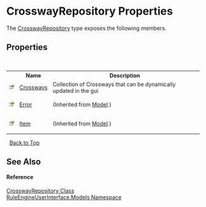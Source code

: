 # CrosswayRepository Properties
 

The <a href="15aa0abc-abc8-a121-0888-fc49dd79d919">CrosswayRepository</a> type exposes the following members.


## Properties
&nbsp;<table><tr><th></th><th>Name</th><th>Description</th></tr><tr><td>![Public property](media/pubproperty.gif "Public property")</td><td><a href="daf5fe54-9aea-d41f-87c5-ac3a797b0a9b">Crossways</a></td><td>
Collection of Crossways that can be dynamically updated in the gui</td></tr><tr><td>![Public property](media/pubproperty.gif "Public property")</td><td><a href="8084271e-8126-111e-351d-223e3c798820">Error</a></td><td>

 (Inherited from <a href="d1bc9265-c35d-6d47-b537-7d1e1034dd46">Model</a>.)</td></tr><tr><td>![Public property](media/pubproperty.gif "Public property")</td><td><a href="f5043540-aad0-d214-60bc-93d6bb0127ed">Item</a></td><td>

 (Inherited from <a href="d1bc9265-c35d-6d47-b537-7d1e1034dd46">Model</a>.)</td></tr></table>&nbsp;
<a href="#crosswayrepository-properties">Back to Top</a>

## See Also


#### Reference
<a href="15aa0abc-abc8-a121-0888-fc49dd79d919">CrosswayRepository Class</a><br /><a href="263a6778-8085-101d-0fab-027f68ff96a9">RuleEngineUserInterface.Models Namespace</a><br />
